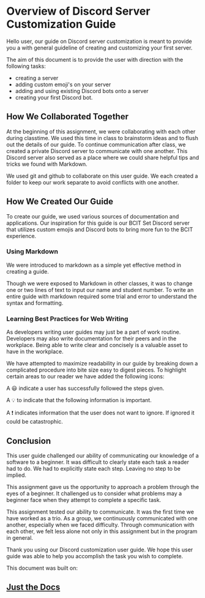 # Overview of Discord Server Customization Guide

Hello user, our guide on Discord server customization is meant to provide you a with general guideline of creating and customizing your first server.

The aim of this document is to provide the user with direction with the following tasks:
* creating a server
* adding custom emoji's on your server
* adding and using existing Discord bots onto a server
* creating your first Discord bot.


## How We Collaborated Together

At the beginning of this assignment, we were collaborating with each other during classtime. We used this time in class to brainstorm ideas and to flush out the details of our guide. To continue communication after class, we created a private Discord server to communicate with one another. This Discord server also served as a place where we could share helpful tips and tricks we found with Markdown.

We used git and github to collaborate on this user guide. We each created a folder to keep our work separate to avoid conflicts with one another.

## How We Created Our Guide

To create our guide, we used various sources of documentation and applications. Our inspiration for this guide is our BCIT Set Discord server that utilizes custom emojis and Discord bots to bring more fun to the BCIT experience.

### Using Markdown

We were introduced to markdown as a simple yet effective method in creating a guide.

Though we were exposed to Markdown in other classes, it was to change one or two lines of text to input our name and student number. To write an entire guide with markdown required some trial and error to understand the syntax and formatting.

### Learning Best Practices for Web Writing

As developers writing user guides may just be a part of work routine. Developers may also write documentation for their peers and in the workplace. Being able to write clear and concisely is a valuable asset to have in the workplace.

We have attempted to maximize readability in our guide by breaking down a complicated procedure into bite size easy to digest pieces. To highlight certain areas to our reader we have added the following icons:

A :smiley: indicate a user has successfully followed the steps given.

A :bulb: to indicate that the following information is important. 

A ❗ indicates information that the user does not want to ignore. If ignored it could be catastrophic.

## Conclusion

This user guide challenged our ability of communicating our knowledge of a software to a beginner. It was difficult to clearly state each task a reader had to do. We had to explicitly state each step. Leaving no step to be implied.

This assignment gave us the opportunity to approach a problem through the eyes of a beginner. It challenged us to consider what problems may a beginner face when they attempt to complete a specific task.

This assignment tested our ability to communicate. It was the first time we have worked as a trio. As a group, we continuously communicated with one another, especially when we faced difficulty. Through communication with each other, we felt less alone not only in this assignment but in the program in general.

Thank you using our Discord customization user guide. We hope this user guide was able to help you accomplish the task you wish to complete.

This document was built on: <a href="https://github.com/pmarsceill/just-the-docs"><h2>Just the Docs</h2></a>
